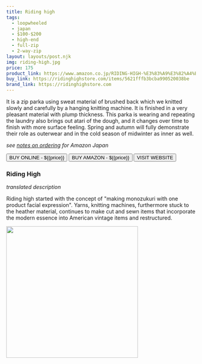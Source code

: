 ```yaml
---
title: Riding high 
tags:
  - loopwheeled
  - japan
  - $100-$200 
  - high-end 
  - full-zip
  - 2-way-zip
layout: layouts/post.njk
img: riding-high.jpg
price: 175
product_link: https://www.amazon.co.jp/RIDING-HIGH-%E3%83%A9%E3%82%A4%E3%83%87%E3%82%A3%E3%83%B3%E3%82%B0%E3%83%8F%E3%82%A4-%E3%83%AB%E3%83%BC%E3%83%97%E3%82%A6%E3%82%A3%E3%83%BC%E3%83%AB-LOOPWHEEL/dp/B00MDG68KA/ref=lp_2666377051_1_17?srs=2666377051&ie=UTF8&qid=1530505909&sr=8-17
buy_link: https://ridinghighstore.com/items/5621fffb3bcba990520038be
brand_link: https://ridinghighstore.com   
---
```

<div class="col col-sm-8">

<p>
It is a zip parka using sweat material of brushed back which we knitted slowly and carefully by a hanging knitting machine. It is finished in a very pleasant material with plump thickness.
This parka is wearing and repeating the laundry also brings out atari of the dough, and it changes over time to finish with more surface feeling.
Spring and autumn will fully demonstrate their role as outerwear and in the cold season of midwinter as inner as well.

<i>see <a href="/ordering/">notes on ordering</a> for Amazon Japan</i>
</p>       
<p>
<a href='{{buy_link}}'><button class="button-primary-outlined button-round">BUY ONLINE - ${{price}}</button></a>
<a href='{{product_link}}'><button class="button-primary-outlined button-round">BUY AMAZON - ${{price}}</button></a>
<a href='{{brand_link}}'><button class="button-primary-outlined button-round">VISIT WEBSITE</button></a>
</p>

### Riding High

<p><i>translated description</i></p>

<p>Riding high started with the concept of "making monozukuri with one product facial expression".
Yarns, knitting machines, furthermore stuck to the heather material, continues to make cut and sewn items that incorporate the modern essence into American vintage items and restructured.</p>
</div>

<div class="col col-sm-4 float-right">
        <img src='/img/{{img}}' height='350' class="float-left">
</div>